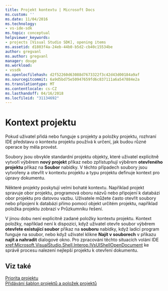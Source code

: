 ```yaml
---
title: Projekt kontextu | Microsoft Docs
ms.custom: ''
ms.date: 11/04/2016
ms.technology:
- vs-ide-sdk
ms.topic: conceptual
helpviewer_keywords:
- projects [Visual Studio SDK], opening items
ms.assetid: d1803f4a-24eb-44b0-b5d2-cb40c15534be
author: gregvanl
ms.author: gregvanl
manager: douge
ms.workload:
- vssdk
ms.openlocfilehash: d2f52260d63088d7673322f3c42d43d00184a9af
ms.sourcegitcommit: 6a9d5bd75e50947659fd6c837111a6a547884e2a
ms.translationtype: MT
ms.contentlocale: cs-CZ
ms.lasthandoff: 04/16/2018
ms.locfileid: "31134692"
---
```

# <a name="project-context"></a>Kontext projektu
Pokud uživatel přidá nebo funguje s projekty a položky projektu, rozhraní IDE představu o kontextu projektu používá k určení, jak budou různé operace by měla provést.  
  
 Soubory jsou obvykle standardní projektu objekty, které uživatel explicitně vytvoří výběrem **nový projekt** příkaz nebo zpřístupňují výběrem **otevřeného projektu** příkaz na  **Soubor** nabídky. V těchto případech soubory jsou vytvořeny a otevřít v kontextu projektu a typu projektu definuje kontext pro úpravy dokumentu.  
  
 Některé projekty poskytují velmi bohaté kontextu. Například projekt spravuje obor projektu, programová oboru názvů nebo připojení k databázi obor projektu pro datovou vazbu. Uživatele můžete často otevřít soubory nebo připojení k databázi přímo pomocí objekt určitém projektu, například položka projektu zobrazí v Průzkumníku řešení.  
  
 V jinou dobu není explicitně zadané položky kontextu projektu. Kontext položky, například není k dispozici, když uživatel otevře soubor výběrem **otevřete existující soubor** příkaz na **souboru** nabídky, když ladicí program funguje na soubor, nebo když uživatel klikne **Najít v souborech** v příkazu **najít a nahradit** dialogové okno. Pro zpracování těchto situacích volání IDE <xref:Microsoft.VisualStudio.Shell.Interop.IVsUIShellOpenDocument> ke správě procesu nalezení nejlepší projektu k otevření dokumentu.  
  
## <a name="see-also"></a>Viz také  
 [Priorita projektu](../../extensibility/internals/project-priority.md)   
 [Přidávání šablon projektů a položek projektů](../../extensibility/internals/adding-project-and-project-item-templates.md)